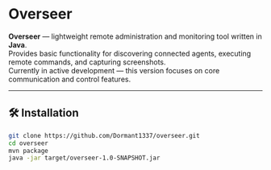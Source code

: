 # Overseer

**Overseer** — lightweight remote administration and monitoring tool written in **Java**.  
Provides basic functionality for discovering connected agents, executing remote commands, and capturing screenshots.  
Currently in active development — this version focuses on core communication and control features.

---

## 🛠️ Installation

```bash
git clone https://github.com/Dormant1337/overseer.git
cd overseer
mvn package
java -jar target/overseer-1.0-SNAPSHOT.jar

```
